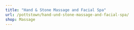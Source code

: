 ```yaml
---
title: "Hand & Stone Massage and Facial Spa"
url: /pottstown/hand-und-stone-massage-and-facial-spa/
shop: Massage
---
```

